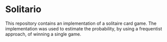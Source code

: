 # Solitario

This repository contains an implementation of a solitaire card game. The implementation was used to estimate the
probability, by using a frequentist approach, of winning a single game. 